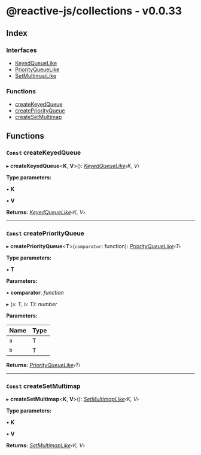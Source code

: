 
# @reactive-js/collections - v0.0.33

## Index

### Interfaces

* [KeyedQueueLike](interfaces/keyedqueuelike.md)
* [PriorityQueueLike](interfaces/priorityqueuelike.md)
* [SetMultimapLike](interfaces/setmultimaplike.md)

### Functions

* [createKeyedQueue](README.md#const-createkeyedqueue)
* [createPriorityQueue](README.md#const-createpriorityqueue)
* [createSetMultimap](README.md#const-createsetmultimap)

## Functions

### `Const` createKeyedQueue

▸ **createKeyedQueue**<**K**, **V**>(): *[KeyedQueueLike](interfaces/keyedqueuelike.md)‹K, V›*

**Type parameters:**

▪ **K**

▪ **V**

**Returns:** *[KeyedQueueLike](interfaces/keyedqueuelike.md)‹K, V›*

___

### `Const` createPriorityQueue

▸ **createPriorityQueue**<**T**>(`comparator`: function): *[PriorityQueueLike](interfaces/priorityqueuelike.md)‹T›*

**Type parameters:**

▪ **T**

**Parameters:**

▪ **comparator**: *function*

▸ (`a`: T, `b`: T): *number*

**Parameters:**

Name | Type |
------ | ------ |
`a` | T |
`b` | T |

**Returns:** *[PriorityQueueLike](interfaces/priorityqueuelike.md)‹T›*

___

### `Const` createSetMultimap

▸ **createSetMultimap**<**K**, **V**>(): *[SetMultimapLike](interfaces/setmultimaplike.md)‹K, V›*

**Type parameters:**

▪ **K**

▪ **V**

**Returns:** *[SetMultimapLike](interfaces/setmultimaplike.md)‹K, V›*
